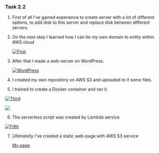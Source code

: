 ### Task 2.2

1. First of all I've gained experience to create server with a lot of different options, to add disk to this server and replace disk between different servers.

2. On the next step I learned how I can tie my own domain to entity within AWS cloud

   [![First](https://i.ibb.co/0hZSCKF/1.png "First")](https://i.ibb.co/0hZSCKF/1.png "First")

3. After that I made a web-server on WordPress.

   [![WordPress](https://i.ibb.co/P6DYXgC/2.png "WordPress")](https://i.ibb.co/P6DYXgC/2.png "WordPress")

4. I created my own repository on AWS S3 and uploaded to it some files.

5. I trained to create a Docker container and ran it.

[![Third](https://i.ibb.co/W266JzJ/3.png "Third")](https://i.ibb.co/W266JzJ/3.png "Third")

[![](https://i.ibb.co/jLx74pV/4.png)](https://i.ibb.co/jLx74pV/4.png)

6. The serverless script was created by Lambda service

[![Fifth](https://i.ibb.co/92vL6RH/5.png "Fifth")](https://i.ibb.co/92vL6RH/5.png "Fifth")

7. Ultimatelly I've created a static web-page with AWS S3 service

   [My page](http://arrcticcweb.s3-website.eu-central-1.amazonaws.com/ "My page")
